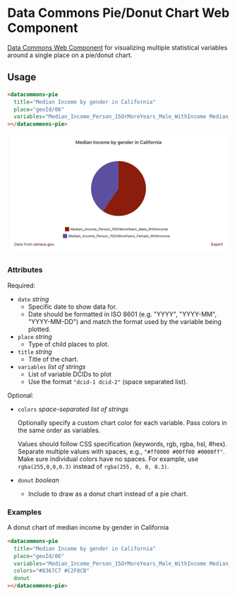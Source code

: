 # Data Commons Pie/Donut Chart Web Component

[Data Commons Web Component](../../README.md) for visualizing multiple statistical variables around a single place on a pie/donut chart.

## Usage

```html
<datacommons-pie
  title="Median Income by gender in California"
  place="geoId/06"
  variables="Median_Income_Person_15OrMoreYears_Male_WithIncome Median_Income_Person_15OrMoreYears_Female_WithIncome"
></datacommons-pie>
```

<img src="../assets/pie.png" width="620"/>

### Attributes

Required:

- `date` _string_
  - Specific date to show data for.
  - Date should be formatted in ISO 8601 (e.g. "YYYY", "YYYY-MM", "YYYY-MM-DD")
    and match the format used by the variable being plotted.
- `place` _string_
  - Type of child places to plot.
- `title` _string_
  - Title of the chart.
- `variables` _list of strings_
  - List of variable DCIDs to plot
  - Use the format `"dcid-1 dcid-2"` (space separated list).

Optional:

- `colors` _space-separated list of strings_

  Optionally specify a custom chart color for each variable. Pass colors in the same order as variables.

  Values should follow CSS specification (keywords, rgb, rgba, hsl, #hex). Separate multiple values with spaces, e.g., `"#ff0000 #00ff00 #0000ff"`. Make sure individual colors have no spaces. For example, use `rgba(255,0,0,0.3)` instead of `rgba(255, 0, 0, 0.3)`.

- `donut` _boolean_
  - Include to draw as a donut chart instead of a pie chart.

### Examples

A donut chart of median income by gender in California

```html
<datacommons-pie
  title="Median Income by gender in California"
  place="geoId/06"
  variables="Median_Income_Person_15OrMoreYears_Male_WithIncome Median_Income_Person_15OrMoreYears_Female_WithIncome"
  colors="#8367C7 #C2F8CB"
  donut
></datacommons-pie>
```
